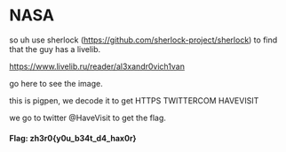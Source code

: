 # NASA

so uh use sherlock (https://github.com/sherlock-project/sherlock) to find that the guy has a livelib.


https://www.livelib.ru/reader/al3xandr0vich1van


go here to see the image. 


this is pigpen, we decode it to get HTTPS TWITTERCOM HAVEVISIT


we go to twitter @HaveVisit to get the flag.


#### Flag: zh3r0{y0u_b34t_d4_hax0r}
